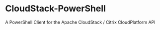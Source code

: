 CloudStack-PowerShell
=====================

A PowerShell Client for the Apache CloudStack / Citrix CloudPlatform API
